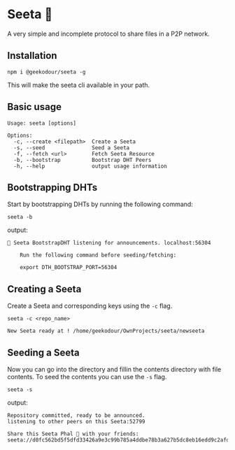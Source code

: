 # Seeta 🥑 
A very simple and incomplete protocol to share files in a P2P network.

## Installation
```
npm i @geekodour/seeta -g
```
This will make the seeta cli available in your path.

## Basic usage
```
Usage: seeta [options]

Options:
  -c, --create <filepath>  Create a Seeta
  -s, --seed               Seed a Seeta
  -f, --fetch <url>        Fetch Seeta Resource
  -b, --bootstrap          Bootstrap DHT Peers
  -h, --help               output usage information
```

## Bootstrapping DHTs
Start by bootstrapping DHTs by running the following command:
```
seeta -b
```
output:
```
🌱 Seeta BootstrapDHT listening for announcements. localhost:56304

    Run the following command before seeding/fetching:

    export DTH_BOOTSTRAP_PORT=56304
```

## Creating a Seeta
Create a Seeta and corresponding keys using the `-c` flag.
```
seeta -c <repo_name>
```
```
New Seeta ready at ! /home/geekodour/OwnProjects/seeta/newseeta
```

## Seeding a Seeta
Now you can go into the directory and fillin the contents directory with file contents. To seed the contents you can use the `-s` flag.
```
seeta -s
```
output:
```
Repository committed, ready to be announced.
listening to other peers on this Seeta:52799

Share this Seeta Phal 🥑 with your friends:
seeta://d0fc562bd5f5dfd33426a9e3c99b785a4ddbe78b3a627b5dc8eb16edd9c2afdc
```